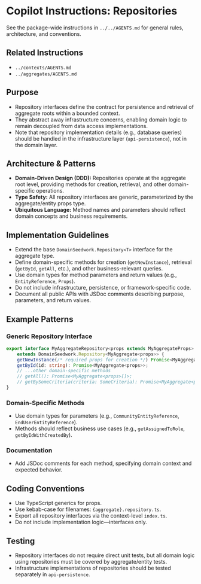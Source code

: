 
# Copilot Instructions: Repositories

See the package-wide instructions in `../../AGENTS.md` for general rules, architecture, and conventions.

## Related Instructions
- `../contexts/AGENTS.md`
- `../aggregates/AGENTS.md`

## Purpose
- Repository interfaces define the contract for persistence and retrieval of aggregate roots within a bounded context.
- They abstract away infrastructure concerns, enabling domain logic to remain decoupled from data access implementations.
- Note that repository implementation details (e.g., database queries) should be handled in the infrastructure layer (`api-persistence`), not in the domain layer.

## Architecture & Patterns
- **Domain-Driven Design (DDD):** Repositories operate at the aggregate root level, providing methods for creation, retrieval, and other domain-specific operations.
- **Type Safety:** All repository interfaces are generic, parameterized by the aggregate/entity props type.
- **Ubiquitous Language:** Method names and parameters should reflect domain concepts and business requirements.

## Implementation Guidelines
- Extend the base `DomainSeedwork.Repository<T>` interface for the aggregate type.
- Define domain-specific methods for creation (`getNewInstance`), retrieval (`getById`, `getAll`, etc.), and other business-relevant queries.
- Use domain types for method parameters and return values (e.g., `EntityReference`, `Props`).
- Do not include infrastructure, persistence, or framework-specific code.
- Document all public APIs with JSDoc comments describing purpose, parameters, and return values.

## Example Patterns

### Generic Repository Interface
```typescript
export interface MyAggregateRepository<props extends MyAggregateProps>
	extends DomainSeedwork.Repository<MyAggregate<props>> {
	getNewInstance(/* required props for creation */) Promise<MyAggregate<props>>;
	getById(id: string): Promise<MyAggregate<props>>;
	// ...other domain-specific methods
    // getAll(): Promise<MyAggregate<props>[]>;
    // getBySomeCriteria(criteria: SomeCriteria): Promise<MyAggregate<props>[]>;
}
```

### Domain-Specific Methods
- Use domain types for parameters (e.g., `CommunityEntityReference`, `EndUserEntityReference`).
- Methods should reflect business use cases (e.g., `getAssignedToRole`, `getByIdWithCreatedBy`).

### Documentation
- Add JSDoc comments for each method, specifying domain context and expected behavior.

## Coding Conventions
- Use TypeScript generics for props.
- Use kebab-case for filenames: `{aggregate}.repository.ts`.
- Export all repository interfaces via the context-level `index.ts`.
- Do not include implementation logic—interfaces only.

## Testing
- Repository interfaces do not require direct unit tests, but all domain logic using repositories must be covered by aggregate/entity tests.
- Infrastructure implementations of repositories should be tested separately in `api-persistence`.
